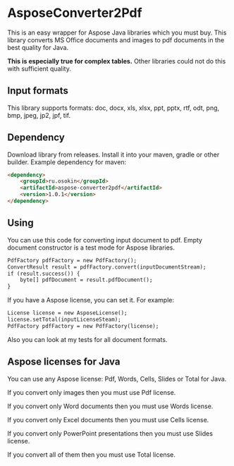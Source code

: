 # **AsposeConverter2Pdf**
This is an easy wrapper for Aspose Java libraries which you must buy.
This library converts MS Office documents and images to pdf documents in the best quality for Java.
 
**This is especially true for complex tables.** Other libraries could not do this with 
sufficient quality.

## Input formats
This library supports formats: doc, docx, xls, xlsx, ppt, pptx, rtf, odt, png, bmp, jpeg, jp2, jpf, tif.

## Dependency
Download library from releases.
Install it into your maven, gradle or other builder.
Example dependency for maven:
```html
<dependency>
    <groupId>ru.osokin</groupId>
    <artifactId>aspose-converter2pdf</artifactId>
    <version>1.0.1</version>
</dependency>
```

## Using
You can use this code for converting input document to pdf. Empty document constructor is a test mode for Aspose libraries.
```html
PdfFactory pdfFactory = new PdfFactory();
ConvertResult result = pdfFactory.convert(inputDocumentStream);
if (result.success()) {
    byte[] pdfDocument = result.pdfDocument();
}
```
If you have a Aspose license, you can set it. For example:
```html
License license = new AsposeLicense();
license.setTotal(inputLicenseSteam);
PdfFactory pdfFactory = new PdfFactory(license);
```
Also you can look at my tests for all document formats.

## Aspose licenses for Java
You can use any Aspose license: Pdf, Words, Cells, Slides or Total for Java.

If you convert only images then you must use Pdf license.

If you convert only Word documents then you must use Words license.

If you convert only Excel documents then you must use Cells license.

If you convert only PowerPoint presentations then you must use Slides license.

If you convert all of them then you must use Total license.

